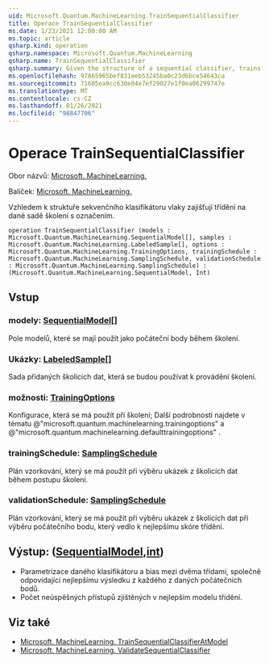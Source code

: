 ```yaml
---
uid: Microsoft.Quantum.MachineLearning.TrainSequentialClassifier
title: Operace TrainSequentialClassifier
ms.date: 1/23/2021 12:00:00 AM
ms.topic: article
qsharp.kind: operation
qsharp.namespace: Microsoft.Quantum.MachineLearning
qsharp.name: TrainSequentialClassifier
qsharp.summary: Given the structure of a sequential classifier, trains the classifier on a given labeled training set.
ms.openlocfilehash: 97865965bef831eeb53245ba0c23d6bce54643ca
ms.sourcegitcommit: 71605ea9cc630e84e7ef29027e1f0ea06299747e
ms.translationtype: MT
ms.contentlocale: cs-CZ
ms.lasthandoff: 01/26/2021
ms.locfileid: "98847706"
---
```

# <a name="trainsequentialclassifier-operation"></a>Operace TrainSequentialClassifier

Obor názvů: [Microsoft. MachineLearning.](xref:Microsoft.Quantum.MachineLearning)

Balíček: [Microsoft. MachineLearning.](https://nuget.org/packages/Microsoft.Quantum.MachineLearning)


Vzhledem k struktuře sekvenčního klasifikátoru vlaky zajišťují třídění na dané sadě školení s označením.

```qsharp
operation TrainSequentialClassifier (models : Microsoft.Quantum.MachineLearning.SequentialModel[], samples : Microsoft.Quantum.MachineLearning.LabeledSample[], options : Microsoft.Quantum.MachineLearning.TrainingOptions, trainingSchedule : Microsoft.Quantum.MachineLearning.SamplingSchedule, validationSchedule : Microsoft.Quantum.MachineLearning.SamplingSchedule) : (Microsoft.Quantum.MachineLearning.SequentialModel, Int)
```


## <a name="input"></a>Vstup

### <a name="models--sequentialmodel"></a>modely: [SequentialModel](xref:Microsoft.Quantum.MachineLearning.SequentialModel)[]

Pole modelů, které se mají použít jako počáteční body během školení.


### <a name="samples--labeledsample"></a>Ukázky: [LabeledSample](xref:Microsoft.Quantum.MachineLearning.LabeledSample)[]

Sada přidaných školicích dat, která se budou používat k provádění školení.


### <a name="options--trainingoptions"></a>možnosti: [TrainingOptions](xref:Microsoft.Quantum.MachineLearning.TrainingOptions)

Konfigurace, která se má použít při školení; Další podrobnosti najdete v tématu @"microsoft.quantum.machinelearning.trainingoptions" a @"microsoft.quantum.machinelearning.defaulttrainingoptions" .


### <a name="trainingschedule--samplingschedule"></a>trainingSchedule: [SamplingSchedule](xref:Microsoft.Quantum.MachineLearning.SamplingSchedule)

Plán vzorkování, který se má použít při výběru ukázek z školicích dat během postupu školení.


### <a name="validationschedule--samplingschedule"></a>validationSchedule: [SamplingSchedule](xref:Microsoft.Quantum.MachineLearning.SamplingSchedule)

Plán vzorkování, který se má použít při výběru ukázek z školicích dat při výběru počátečního bodu, který vedlo k nejlepšímu skóre třídění.



## <a name="output--sequentialmodelint"></a>Výstup: ([SequentialModel](xref:Microsoft.Quantum.MachineLearning.SequentialModel),[int](xref:microsoft.quantum.lang-ref.int))

- Parametrizace daného klasifikátoru a bias mezi dvěma třídami, společně odpovídající nejlepšímu výsledku z každého z daných počátečních bodů.
- Počet neúspěšných přístupů zjištěných v nejlepším modelu třídění.

## <a name="see-also"></a>Viz také

- [Microsoft. MachineLearning. TrainSequentialClassifierAtModel](xref:Microsoft.Quantum.MachineLearning.TrainSequentialClassifierAtModel)
- [Microsoft. MachineLearning. ValidateSequentialClassifier](xref:Microsoft.Quantum.MachineLearning.ValidateSequentialClassifier)